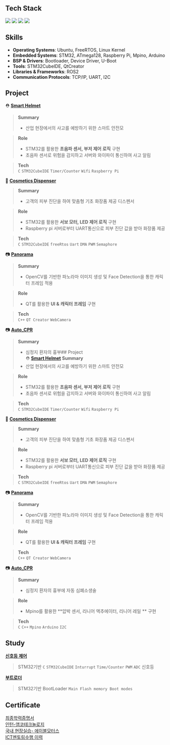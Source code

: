 <div align="left">

## Tech Stack  

<img src="https://img.shields.io/badge/c++-00599C?style=for-the-badge&logo=c%2B%2B&logoColor=white">
<img src="https://img.shields.io/badge/C-A8B9CC?style=for-the-badge&logo=C&logoColor=white">
<img src="https://img.shields.io/badge/Python-3776AB?style=for-the-badge&logo=Python&logoColor=white">
<img src="https://img.shields.io/badge/linux-FCC624?style=for-the-badge&logo=linux&logoColor=black">

</div>

<div align="left">

## Skills  

- **Operating Systems**: Ubuntu, FreeRTOS, Linux Kernel  
- **Embedded Systems**: STM32, ATmega128, Raspberry Pi, Mpino, Arduino
- **BSP & Drivers**: Bootloader, Device Driver, U-Boot  
- **Tools**: STM32CubeIDE, QtCreator  
- **Libraries & Frameworks**: ROS2  
- **Communication Protocols**: TCP/IP, UART, I2C

</div>

<div align="left">

## Project  
 ⛑️ **[Smart Helmet](https://github.com/yundongjun/stm32-auther-module)**
 > **Summary<br>**
 > - 산업 현장에서의 사고를 예방하기 위한 스마트 안전모

 > **Role<br>**  
 > - STM32를 활용한 **초음파 센서, 부저 제어 로직** 구현 <br> 
 > - 초음파 센서로 위험을 감지하고 서버와 와이파이 통신하여 사고 알림  

 > **Tech<br>** 
 > `C` `STM32CubeIDE` `Timer/Counter` `Wifi` `Raspberry Pi`
  
🧴 **[Cosmetics Dispenser](https://github.com/oohminji/intel-project)**
 > **Summary<br>**
 > - 고객의 피부 진단을 하여 맞춤형 기초 화장품 제공 디스펜서

 > **Role<br>**  
 > - STM32를 활용한 **서보 모터, LED 제어 로직** 구현 <br> 
 > - Raspberry pi 서버로부터 UART통신으로 피부 진단 값을 받아 화장품 제공

 > **Tech<br>** 
 > `C` `STM32CubeIDE` `freeRtos` `Uart` `DMA` `PWM` `Semaphore`

📷 **[Panorama](https://github.com/SulfurCamp/Intel_OpenCV_Project_Team2)**
 > **Summary<br>**
 > - OpenCV를 기반한 파노라마 이미지 생성 및 Face Detection을 통한 캐릭터 프레임 적용

 > **Role<br>**  
 > - QT를 활용한 **UI & 캐릭터 프레임** 구현 <br> 

 > **Tech<br>** 
 > `C++` `QT Creator` `WebCamera`

📷 **[Auto_CPR](https://github.com/oohminji/Auto_CPR_Machine)**
 > **Summary<br>**
 > - 심정지 환자의 흉부## Project  
 ⛑️ **[Smart Helmet](https://github.com/yundongjun/stm32-auther-module)**
 > **Summary<br>**
 > - 산업 현장에서의 사고를 예방하기 위한 스마트 안전모

 > **Role<br>**  
 > - STM32를 활용한 **초음파 센서, 부저 제어 로직** 구현 <br> 
 > - 초음파 센서로 위험을 감지하고 서버와 와이파이 통신하여 사고 알림  

 > **Tech<br>** 
 > `C` `STM32CubeIDE` `Timer/Counter` `Wifi` `Raspberry Pi`
  
🧴 **[Cosmetics Dispenser](https://github.com/oohminji/intel-project)**
 > **Summary<br>**
 > - 고객의 피부 진단을 하여 맞춤형 기초 화장품 제공 디스펜서

 > **Role<br>**  
 > - STM32를 활용한 **서보 모터, LED 제어 로직** 구현 <br> 
 > - Raspberry pi 서버로부터 UART통신으로 피부 진단 값을 받아 화장품 제공

 > **Tech<br>** 
 > `C` `STM32CubeIDE` `freeRtos` `Uart` `DMA` `PWM` `Semaphore`

📷 **[Panorama](https://github.com/SulfurCamp/Intel_OpenCV_Project_Team2)**
 > **Summary<br>**
 > - OpenCV를 기반한 파노라마 이미지 생성 및 Face Detection을 통한 캐릭터 프레임 적용

 > **Role<br>**  
 > - QT를 활용한 **UI & 캐릭터 프레임** 구현 <br> 

 > **Tech<br>** 
 > `C++` `QT Creator` `WebCamera`

📷 **[Auto_CPR](https://github.com/oohminji/Auto_CPR_Machine)**
 > **Summary<br>**
 > - 심정지 환자의 흉부에 자동 심폐소생술

 > **Role<br>**  
 > - Mpino를 활용한 **압박 센서, 리니어 액추에이터, 리니어 레일 ** 구현 <br> 

 > **Tech<br>** 
 > `C` `C++` `Mpino` `Arduino` `I2C`
</div>

<div align="left">

## Study
**[신호등 제어](https://github.com/oohminji/STM32-Peripheral)** 
> STM32기반 `C` `STM32CubeIDE` `Inturrupt` `Time/Counter` `PWM` `ADC` 신호등 <br>

**[부트로더](https://github.com/oohminji/STM_BootLoader)** <br> 
> STM32기반 BootLoader `Main Flash memory Boot modes`

## Certificate
[최종학력증명서](https://github.com/user-attachments/files/22459710/default.pdf)<br>
[인턴-앰코테크놀로지](https://github.com/user-attachments/files/22459677/default.pdf)<br>
[국내 현장실습- 에이블모터스](https://github.com/user-attachments/files/22459696/default.pdf)<br>
[ICT멘토링수행 이력](https://github.com/user-attachments/files/22459734/ICT.pdf)





